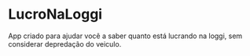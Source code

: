 # LucroNaLoggi
App criado para ajudar você a saber quanto está lucrando na loggi, sem considerar depredação do veiculo.
